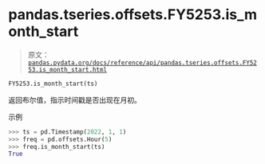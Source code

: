 # pandas.tseries.offsets.FY5253.is_month_start

> 原文：[`pandas.pydata.org/docs/reference/api/pandas.tseries.offsets.FY5253.is_month_start.html`](https://pandas.pydata.org/docs/reference/api/pandas.tseries.offsets.FY5253.is_month_start.html)

```py
FY5253.is_month_start(ts)
```

返回布尔值，指示时间戳是否出现在月初。

示例

```py
>>> ts = pd.Timestamp(2022, 1, 1)
>>> freq = pd.offsets.Hour(5)
>>> freq.is_month_start(ts)
True 
```
